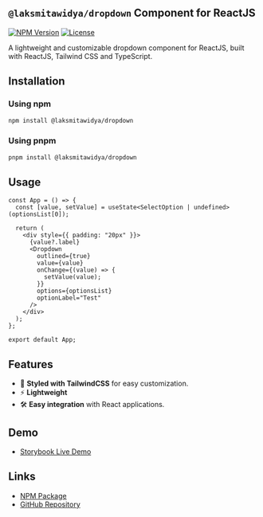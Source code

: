 ## `@laksmitawidya/dropdown` Component for ReactJS

[![NPM Version](https://img.shields.io/npm/v/@laksmitawidya/dropdown)](https://www.npmjs.com/package/@laksmitawidya/dropdown)
[![License](https://img.shields.io/npm/l/@laksmitawidya/dropdown)](https://github.com/laksmitawidya/dropdown/blob/main/LICENSE)

A lightweight and customizable dropdown component for ReactJS, built with ReactJS, Tailwind CSS and TypeScript.

## Installation

### Using npm

```sh
npm install @laksmitawidya/dropdown
```

### Using pnpm

```sh
pnpm install @laksmitawidya/dropdown
```

## Usage

```tsx
const App = () => {
  const [value, setValue] = useState<SelectOption | undefined>(optionsList[0]);

  return (
    <div style={{ padding: "20px" }}>
      {value?.label}
      <Dropdown
        outlined={true}
        value={value}
        onChange={(value) => {
          setValue(value);
        }}
        options={optionsList}
        optionLabel="Test"
      />
    </div>
  );
};

export default App;
```

## Features

- 🎨 **Styled with TailwindCSS** for easy customization.
- ⚡ **Lightweight**
- 🛠️ **Easy integration** with React applications.

## Demo

- [Storybook Live Demo](https://67a21646aad2ce22227b56db-rqhgsszvux.chromatic.com/?path=/story/components-dropdown--single-select-dropdown)

## Links

- [NPM Package](https://www.npmjs.com/package/@laksmitawidya/dropdown)
- [GitHub Repository](https://github.com/laksmitawidya/laksmitawidya-dropdown)
